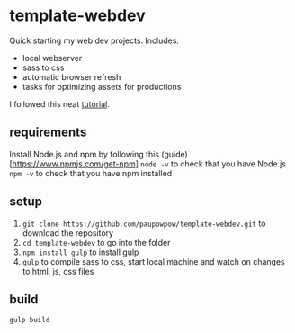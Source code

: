 # template-webdev
Quick starting my web dev projects. Includes:

* local webserver
* sass to css
* automatic browser refresh
* tasks for optimizing assets for productions

I followed this neat [tutorial](https://css-tricks.com/gulp-for-beginners/).

## requirements
Install Node.js and npm by following this (guide)[https://www.npmjs.com/get-npm]
`node -v` to check that you have Node.js
`npm -v` to check that you have npm installed

## setup
1. `git clone https://github.com/paupowpow/template-webdev.git` to download the repository
2. `cd template-webdev` to go into the folder
3. `npm install gulp` to install gulp 
4. `gulp` to compile sass to css, start local machine and watch on changes to html, js, css files

## build
`gulp build`


